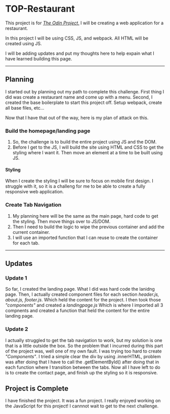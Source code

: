 <!-- @format -->

# TOP-Restaurant

This project is for
[_The Odin Project_.](https://www.theodinproject.com/paths/full-stack-javascript/courses/javascript/lessons/restaurant-page)
I will be creating a web application for a restaurant.

In this project I will be using CSS, JS, and webpack. All HTML will be created
using JS.

I will be adding updates and put my thoughts here to help expain what I have
learned building this page.

---

## Planning

I started out by planning out my path to complete this challenge. First thing I
did was create a restaurant name and come up with a menu. Second, I created the
base boilerplate to start this project off. Setup webpack, create all base
files, etc...

Now that I have that out of the way, here is my plan of attack on this.

### Build the homepage/landing page

1. So, the challenge is to build the entire project using JS and the DOM.
2. Before I get to the JS, I will build the site using HTML and CSS to get the
   styling where I want it. Then move an element at a time to be built using JS.

#### Styling

When I create the styling I will be sure to focus on mobile first design. I
struggle with it, so it is a challeng for me to be able to create a fully
responsive web application.

### Create Tab Navigation

1. My planning here will be the same as the main page, hard code to get the
   styling. Then move things over to JS/DOM.
2. Then I need to build the logic to wipe the previous container and add the
   current container.
3. I will use an imported function that I can reuse to create the container for
   each tab.

---

## Updates

### Update 1

So far, I created the landing page. What I did was hard code the lanidng page.
Then, I actually created component files for each section _header.js, about.js,
footer.js_. Which held the content for the project. I then took those
_"components"_ and created a _landingpage.js_ Which is where I imported all 3
compnents and created a function that held the content for the entire landing
page.

### Update 2

I actually struggled to get the tab navigation to work, but my solution is one
that is a little outside the box. So the problem that I incurred during this
part of the project was, well one of my own fault. I was trying too hard to
create _"Components"_. I tried a simple clear the div by using .innerHTML,
problem was after doing that I have to call the .getElementById() after doing
that in each function where I transition between the tabs. Now all I have left
to do is to create the contact page, and finish up the styling so it is
responsive.

## Project is Complete

I have finished the project. It was a fun project. I really enjoyed working on
the JavaScript for this project! I cannnot wait to get to the next challenge.
